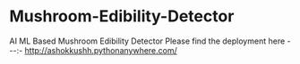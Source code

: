 # Mushroom-Edibility-Detector
AI ML Based Mushroom Edibility Detector
Please find the deployment here
---:- http://ashokkushh.pythonanywhere.com/
